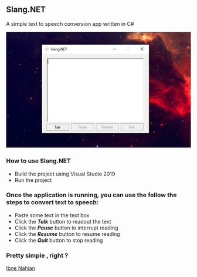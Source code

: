 ## Slang.NET

A simple text to speech conversion app written in C#

![Slang.NET](https://github.com/evilprince2009/Slang.NET/blob/main/Screenshot_1.png)

### How to use Slang.NET

- Build the project using Visual Studio 2019
- Run the project

### Once the application is running, you can use the follow the steps to convert text to speech:

- Paste some text in the text box
- Click the _**Talk**_ button to readout the text
- Click the _**Pause**_ button to interrupt reading
- Click the _**Resume**_ button to resume reading
- Click the _**Quit**_ button to stop reading

### Pretty simple , right ?

[Ibne Nahian](www.facebook.com/evilprince2009)
